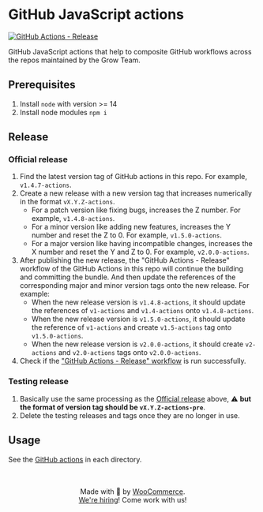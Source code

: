 # GitHub JavaScript actions

[![GitHub Actions - Release](https://github.com/woocommerce/grow/actions/workflows/github-actions-release.yml/badge.svg)](https://github.com/woocommerce/grow/actions/workflows/github-actions-release.yml)

GitHub JavaScript actions that help to composite GitHub workflows across the repos maintained by the Grow Team.

## Prerequisites

1. Install `node` with version >= 14
1. Install node modules `npm i`

## Release

### Official release

1. Find the latest version tag of GitHub actions in this repo. For example, `v1.4.7-actions`.
1. Create a new release with a new version tag that increases numerically in the format `vX.Y.Z-actions`.
   - For a patch version like fixing bugs, increases the Z number. For example, `v1.4.8-actions`.
   - For a minor version like adding new features, increases the Y number and reset the Z to 0. For example, `v1.5.0-actions`.
   - For a major version like having incompatible changes, increases the X number and reset the Y and Z to 0. For example, `v2.0.0-actions`.
1. After publishing the new release, the "GitHub Actions - Release" workflow of the GitHub Actions in this repo will continue the building and committing the bundle. And then update the references of the corresponding major and minor version tags onto the new release. For example:
   - When the new release version is `v1.4.8-actions`, it should update the references of `v1-actions` and `v1.4-actions` onto `v1.4.8-actions`.
   - When the new release version is `v1.5.0-actions`, it should update the reference of `v1-actions` and create `v1.5-actions` tag onto `v1.5.0-actions`.
   - When the new release version is `v2.0.0-actions`, it should create `v2-actions` and `v2.0-actions` tags onto `v2.0.0-actions`.
1. Check if the ["GitHub Actions - Release" workflow](https://github.com/woocommerce/grow/actions/workflows/github-actions-release.yml) is run successfully.

### Testing release

1. Basically use the same processing as the [Official release](#official-release) above, :warning: **but the format of version tag should be `vX.Y.Z-actions-pre`**.
1. Delete the testing releases and tags once they are no longer in use.

## Usage

See the [GitHub actions](../../../github-actions) in each directory.

<p align="center">
	<br/><br/>
	Made with 💜 by <a href="https://woocommerce.com/">WooCommerce</a>.<br/>
	<a href="https://woocommerce.com/careers/">We're hiring</a>! Come work with us!
</p>
